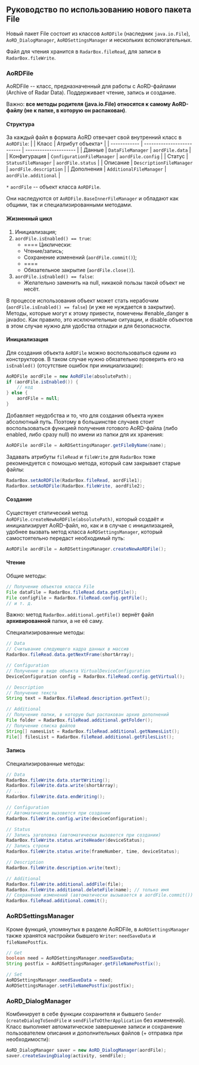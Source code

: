 ## Руководство по использованию нового пакета File
Новый пакет File состоит из классов `AoRDFile` (наследник `java.io.File`), `AoRD_DialogManager`, `AoRDSettingsManager` и нескольких вспомогательных.

Файл для чтения хранится в `RadarBox.fileRead`, для записи в `RadarBox.fileWrite`.

### AoRDFile
AoRDFile -- класс, предназначенный для работы с AoRD-файлами (Archive of Radar Data). Поддерживает чтение, запись и создание.

Важно: **все методы родителя (java.io.File) относятся к самому AoRD-файлу (не к папке, в которую он распакован)**.

#### Структура
За каждый файл в формата AoRD отвечает свой внутренний класс в `AoRDFile`:
|              | Класс                      | Атрибут объекта`*`       |
| ------------ | -------------------------- | ---------------------  |
| Данные       | `DataFileManager`          | `aordFile.data`        |
| Конфигурация | `ConfigurationFileManager` | `aordFile.config`      |
| Статус       | `StatusFileManager`        | `aordFile.status`      |
| Описание     | `DescriptionFileManager`   | `aordFile.description` |
| Дополнения   | `AdditionalFileManager`    | `aordFile.additional`  |

`*` `aordFile` -- объект класса `AoRDFile`.

Они наследуются от `AoRDFile.BaseInnerFileManager` и обладают как общими, так и специализированными методами.

#### Жизненный цикл
1. Инициализация;
2. `aordFile.isEnabled() == true`:
   * ==== Циклически:
   * Чтение/запись;
   * Сохранение изменений (`aordFile.commit()`);
   * ====
   * Обязательное закрытие (`aordFile.close()`).
3. `aordFile.isEnabled() == false`:
   * Желательно заменить на null, никакой пользы такой объект не несёт.

В процессе использования объект может стать нерабочим (`aordFile.isEnabled() == false`) (и уже не нуждается в закрытии). Методы, которые могут к этому привести, помечены #enable_danger в javadoc. Как правило, это исключительные ситуации, и disable объектов в этом случае нужно для удобства отладки и для безопасности.

#### Инициализация
Для создания объекта `AoRDFile` можно воспользоваться одним из конструкторов. В таком случае нужно обязательно проверить его на `isEnabled()` (отсутствие ошибок при инициализации):
```java
AoRDFile aordFile = new AoRdFile(absolutePath);
if (aordFile.isEnabled()) {
    // код
} else {
    aordFile = null;
}
```
Добавляет неудобства и то, что для создания объекта нужен абсолютный путь. Поэтому в большинстве случаев стоит воспользоваться функцией получения готового AoRD-файла (либо enabled, либо сразу null) по имени из папки для их хранения:
```java
AoRDFile aordFile = AoRDSettingsManager.getFileByName(name);
```
Задавать атрибуты `fileRead` и `fileWrite` для `RadarBox` тоже рекомендуется с помощью метода, который сам закрывает старые файлы:
```java
RadarBox.setAoRDFile(RadarBox.fileRead, aordFile1);
RadarBox.setAoRDFile(RadarBox.fileWrite, aordFile2);
```

#### Создание
Существует статический метод `AoRDFile.createNewAoRDFile(absolutePath)`, который создаёт и инициализирует AoRD-файл, но, как и в случае с иницилизацией, удобнее вызвать метод класса `AoRDSettingsManager`, который самостоятельно передаст необходимый путь:
```java
AoRDFile aordFile = AoRDSettingsManager.createNewAoRDFile();
```

#### Чтение
Общие методы:
```java
// Получение объектов класса File
File dataFile = RadarBox.fileRead.data.getFile();
File configFile = RadarBox.fileRead.config.getFile();
// и т. д.
```
Важно: метод `RadarBox.additional.getFile()` вернёт файл **архивированной** папки, а не её саму.

Специализированные методы:
```java
// Data
// Считывание следующего кадра данных в массив
RadarBox.fileRead.data.getNextFrame(shortArray);

// Configuration
// Получение в виде объекта VirtualDeviceConfiguration
DeviceConfiguration config = RadarBox.fileRead.config.getVirtual();

// Description
// Получение текста
String text = RadarBox.fileRead.description.getText();

// Additional
// Получение папки, в которую был распакован архив дополнений
File folder = RadarBox.fileRead.additional.getFolder();
// Получение списка файлов
String[] namesList = RadarBox.fileRead.additional.getNamesList();
File[] filesList = RadarBox.fileRead.additional.getFilesList();
```

#### Запись
Специализированные методы:
```java
// Data
RadarBox.fileWrite.data.startWriting();
RadarBox.fileWrite.data.write(shortArray);
// ...
RadarBox.fileWrite.data.endWriting();

// Configuration
// Автоматически вызовется при создании
RadarBox.fileWrite.config.write(deviceConfiguration);

// Status
// Запись заголовка (автоматически вызовется при создании)
RadarBox.fileWrite.status.writeHeader(deviceStatus);
// Запись строки
RadarBox.fileWrite.status.write(frameNumber, time, deviceStatus);

// Description
RadarBox.fileWrite.description.write(text);

// Additional
RadarBox.fileWrite.additional.addFile(file);
RadarBox.fileWrite.additional.deleteFile(name); // только имя
// Сохранение изменений (автоматически вызывается в aordFile.commit())
RadarBox.fileRead.additional.commit();
```

### AoRDSettingsManager
Кроме функций, упомянутых в разделе AoRDFile, в `AoRDSettingsManager` также хранятся настройки бывшего `Writer`: `needSaveData` и `fileNamePostfix`.
```java
// Get
boolean need = AoRDSettingsManager.needSaveData;
String postfix = AoRDSettingsManager.getFileNamePostfix();

// Set
AoRDSettingsManager.needSaveData = need;
AoRDSettingsManager.setFileNamePostfix(postfix);
```

### AoRD_DialogManager
Комбинирует в себе функции сохранителя и бывшего `Sender` (`createDialogToSendFile` и `sendFileToOtherApplication` без изменений). Класс выполняет автоматическое завершение записи и сохранение пользователем описания и дополнительных файлов (+ отправка при необходимости):
```java
AoRD_DialogManager saver = new AoRD_DialogManager(aordFile);
saver.createSavingDialog(activity, sendFile);
```
